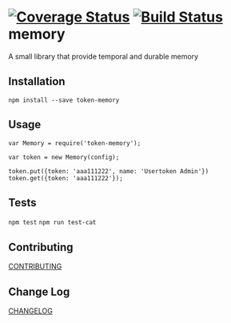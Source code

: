
[![Coverage Status](https://coveralls.io/repos/github/usertoken/token-memory/badge.svg)](https://coveralls.io/github/usertoken/token-memory)
[![Build Status](https://travis-ci.org/usertoken/token-memory.svg)](https://travis-ci.org/usertoken/token-memory)
memory
=========

A small library that provide temporal and durable memory

## Installation

  `npm install --save token-memory`

## Usage

    var Memory = require('token-memory');

    var token = new Memory(config);

    token.put({token: 'aaa111222', name: 'Usertoken Admin'})
    token.get({token: 'aaa111222'});

## Tests

  `npm test`
  `npm run test-cat`

## Contributing

  [CONTRIBUTING](./CONTRIBUTING.md)

## Change Log

  [CHANGELOG](./CHANGELOG.md)
